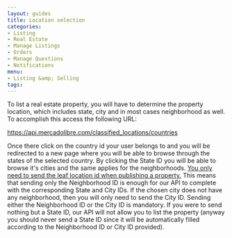 ```yaml
---
layout: guides
title: Location selection
categories: 
- Listing
- Real Estate
- Manage Listings
- Orders
- Manage Questions
- Notifications
menu: 
- Listing &amp; Selling
tags: 
---
```


To list a real estate property, you will have to determine the property location, which includes state, city and in most cases neighborhood as well. To accomplish this access the following URL:

<a href="https://api.mercadolibre.com/classified_locations/countries" target="_blank">https://api.mercadolibre.com/classified_locations/countries</a>

Once there click on the country id your user belongs to and you will be redirected to a new page where you will be able to browse through the states of the selected country. By clicking the State ID you will be able to browse it's cities and the same applies for the neighborhoods. <u>You only need to send the leaf location id when publishing a property.</u> This means that sending only the Neighborhood ID is enough for our API to complete with the corresponding State and City IDs. If the chosen city does not have any neighborhood, then you will only need to send the City ID. Sending either the Neighborhood ID or the City ID is mandatory. If you were to send nothing but a State ID, our API will not allow you to list the property (anyway you should never send a State ID since it will be automatically filled according to the Neighborhood ID or City ID provided).